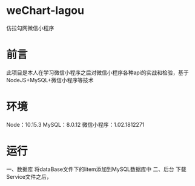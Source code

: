 # weChart-lagou
仿拉勾网微信小程序
#
# 前言
  此项目是本人在学习微信小程序之后对微信小程序各种api的实战和检验，基于NodeJS+MySQL+微信小程序等技术
#
# 环境
  Node：10.15.3
  MySQL：8.0.12
  微信小程序：1.02.1812271
#
# 运行
  一、数据库
  将dataBase文件下的litem添加到MySQL数据库中
  二、后台
  下载Service文件之后，
